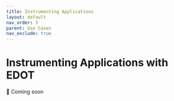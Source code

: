 ```yaml
---
title: Instrumenting Applications
layout: default
nav_order: 3
parent: Use Cases
nav_exclude: true
---
```


# Instrumenting Applications with EDOT

🚧 Coming soon